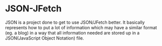 # JSON-JFetch
JSON is a project done to get to use JSON/JFetch better. It basically represents how to put a lot of information which may have a similar format (eg. a blog) in a way that all information needed are stored up in a JSON(JavaScript Object Notation) file.
